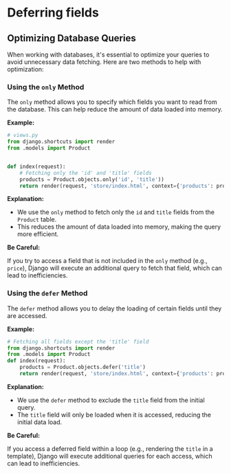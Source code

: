 # Deferring fields

## Optimizing Database Queries

When working with databases, it's essential to optimize your queries to avoid unnecessary data fetching. Here are two methods to help with optimization:

### Using the `only` Method

The `only` method allows you to specify which fields you want to read from the database. This can help reduce the amount of data loaded into memory.

**Example:**

```python
# views.py
from django.shortcuts import render
from .models import Product


def index(request):
    # Fetching only the 'id' and 'title' fields
    products = Product.objects.only('id', 'title'))
    return render(request, 'store/index.html', context={'products': products})

```

**Explanation:**

- We use the `only` method to fetch only the `id` and `title` fields from the `Product` table.
- This reduces the amount of data loaded into memory, making the query more efficient.

**Be Careful:**

If you try to access a field that is not included in the `only` method (e.g., `price`), Django will execute an additional query to fetch that field, which can lead to inefficiencies.

### Using the `defer` Method

The `defer` method allows you to delay the loading of certain fields until they are accessed.

**Example:**

```python
# Fetching all fields except the 'title' field
from django.shortcuts import render
from .models import Product
def index(request):
    products = Product.objects.defer('title')
    return render(request, 'store/index.html', context={'products': products})
```

**Explanation:**

- We use the `defer` method to exclude the `title` field from the initial query.
- The `title` field will only be loaded when it is accessed, reducing the initial data load.

**Be Careful:**

If you access a deferred field within a loop (e.g., rendering the `title` in a template), Django will execute additional queries for each access, which can lead to inefficiencies.
